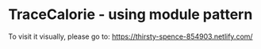 # TraceCalorie - using module pattern

To visit it visually, please go to: https://thirsty-spence-854903.netlify.com/
